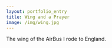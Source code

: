 ```yaml
---
layout: portfolio_entry
title: Wing and a Prayer
image: /img/wing.jpg
---
```

The wing of the AirBus I rode to England.